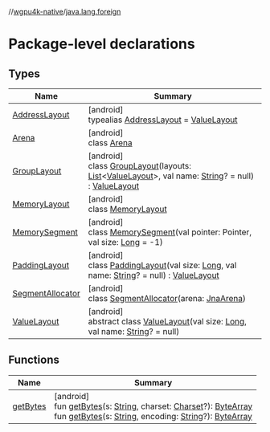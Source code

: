 //[wgpu4k-native](../../index.md)/[java.lang.foreign](index.md)

# Package-level declarations

## Types

| Name | Summary |
|---|---|
| [AddressLayout](-address-layout/index.md) | [android]<br>typealias [AddressLayout](-address-layout/index.md) = [ValueLayout](-value-layout/index.md) |
| [Arena](-arena/index.md) | [android]<br>class [Arena](-arena/index.md) |
| [GroupLayout](-group-layout/index.md) | [android]<br>class [GroupLayout](-group-layout/index.md)(layouts: [List](https://kotlinlang.org/api/core/kotlin-stdlib/kotlin.collections/-list/index.html)&lt;[ValueLayout](-value-layout/index.md)&gt;, val name: [String](https://kotlinlang.org/api/core/kotlin-stdlib/kotlin/-string/index.html)? = null) : [ValueLayout](-value-layout/index.md) |
| [MemoryLayout](-memory-layout/index.md) | [android]<br>class [MemoryLayout](-memory-layout/index.md) |
| [MemorySegment](-memory-segment/index.md) | [android]<br>class [MemorySegment](-memory-segment/index.md)(val pointer: Pointer, val size: [Long](https://kotlinlang.org/api/core/kotlin-stdlib/kotlin/-long/index.html) = -1) |
| [PaddingLayout](-padding-layout/index.md) | [android]<br>class [PaddingLayout](-padding-layout/index.md)(val size: [Long](https://kotlinlang.org/api/core/kotlin-stdlib/kotlin/-long/index.html), val name: [String](https://kotlinlang.org/api/core/kotlin-stdlib/kotlin/-string/index.html)? = null) : [ValueLayout](-value-layout/index.md) |
| [SegmentAllocator](-segment-allocator/index.md) | [android]<br>class [SegmentAllocator](-segment-allocator/index.md)(arena: [JnaArena](../ffi/-jna-arena/index.md)) |
| [ValueLayout](-value-layout/index.md) | [android]<br>abstract class [ValueLayout](-value-layout/index.md)(val size: [Long](https://kotlinlang.org/api/core/kotlin-stdlib/kotlin/-long/index.html), val name: [String](https://kotlinlang.org/api/core/kotlin-stdlib/kotlin/-string/index.html)? = null) |

## Functions

| Name | Summary |
|---|---|
| [getBytes](get-bytes.md) | [android]<br>fun [getBytes](get-bytes.md)(s: [String](https://kotlinlang.org/api/core/kotlin-stdlib/kotlin/-string/index.html), charset: [Charset](https://developer.android.com/reference/kotlin/java/nio/charset/Charset.html)?): [ByteArray](https://kotlinlang.org/api/core/kotlin-stdlib/kotlin/-byte-array/index.html)<br>fun [getBytes](get-bytes.md)(s: [String](https://kotlinlang.org/api/core/kotlin-stdlib/kotlin/-string/index.html), encoding: [String](https://kotlinlang.org/api/core/kotlin-stdlib/kotlin/-string/index.html)?): [ByteArray](https://kotlinlang.org/api/core/kotlin-stdlib/kotlin/-byte-array/index.html) |